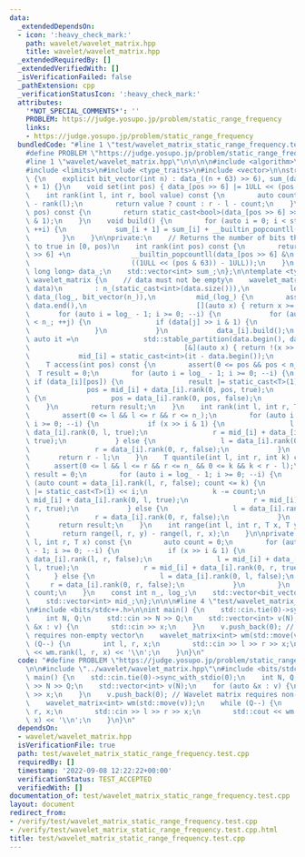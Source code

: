 ```yaml
---
data:
  _extendedDependsOn:
  - icon: ':heavy_check_mark:'
    path: wavelet/wavelet_matrix.hpp
    title: wavelet/wavelet_matrix.hpp
  _extendedRequiredBy: []
  _extendedVerifiedWith: []
  _isVerificationFailed: false
  _pathExtension: cpp
  _verificationStatusIcon: ':heavy_check_mark:'
  attributes:
    '*NOT_SPECIAL_COMMENTS*': ''
    PROBLEM: https://judge.yosupo.jp/problem/static_range_frequency
    links:
    - https://judge.yosupo.jp/problem/static_range_frequency
  bundledCode: "#line 1 \"test/wavelet_matrix_static_range_frequency.test.cpp\"\n\
    #define PROBLEM \"https://judge.yosupo.jp/problem/static_range_frequency\"\n\n\
    #line 1 \"wavelet/wavelet_matrix.hpp\"\n\n\n\n#include <algorithm>\n#include <cassert>\n\
    #include <limits>\n#include <type_traits>\n#include <vector>\n\nstruct bit_vector\
    \ {\n    explicit bit_vector(int n) : data_((n + 63) >> 6), sum_(data_.size()\
    \ + 1) {}\n    void set(int pos) { data_[pos >> 6] |= 1ULL << (pos & 63); }\n\
    \    int rank(int l, int r, bool value) const {\n        auto count = rank(r)\
    \ - rank(l);\n        return value ? count : r - l - count;\n    }\n    bool operator[](int\
    \ pos) const {\n        return static_cast<bool>(data_[pos >> 6] >> (pos & 63)\
    \ & 1);\n    }\n    void build() {\n        for (auto i = 0; i < static_cast<int>(data_.size());\
    \ ++i) {\n            sum_[i + 1] = sum_[i] + __builtin_popcountll(data_[i]);\n\
    \        }\n    }\n\nprivate:\n    // Returns the number of bits that are set\
    \ to true in [0, pos)\n    int rank(int pos) const {\n        return sum_[pos\
    \ >> 6] +\n               __builtin_popcountll(data_[pos >> 6] &\n           \
    \                         ((1ULL << (pos & 63)) - 1ULL));\n    }\n    std::vector<unsigned\
    \ long long> data_;\n    std::vector<int> sum_;\n};\n\ntemplate <typename T> struct\
    \ wavelet_matrix {\n    // data must not be empty\n    wavelet_matrix(std::vector<T>\
    \ data)\n        : n_(static_cast<int>(data.size())),\n          log_(std::numeric_limits<T>::digits),\
    \ data_(log_, bit_vector(n_)),\n          mid_(log_) {\n        assert(std::all_of(data.begin(),\
    \ data.end(),\n                           [](auto x) { return x >= 0; }));\n \
    \       for (auto i = log_ - 1; i >= 0; --i) {\n            for (auto j = 0; j\
    \ < n_; ++j) {\n                if (data[j] >> i & 1) {\n                    data_[i].set(j);\n\
    \                }\n            }\n            data_[i].build();\n           \
    \ auto it =\n                std::stable_partition(data.begin(), data.end(),\n\
    \                                      [&](auto x) { return !(x >> i & 1); });\n\
    \            mid_[i] = static_cast<int>(it - data.begin());\n        }\n    }\n\
    \    T access(int pos) const {\n        assert(0 <= pos && pos < n_);\n      \
    \  T result = 0;\n        for (auto i = log_ - 1; i >= 0; --i) {\n           \
    \ if (data_[i][pos]) {\n                result |= static_cast<T>(1) << i;\n  \
    \              pos = mid_[i] + data_[i].rank(0, pos, true);\n            } else\
    \ {\n                pos = data_[i].rank(0, pos, false);\n            }\n    \
    \    }\n        return result;\n    }\n    int rank(int l, int r, T x) const {\n\
    \        assert(0 <= l && l <= r && r <= n_);\n        for (auto i = log_ - 1;\
    \ i >= 0; --i) {\n            if (x >> i & 1) {\n                l = mid_[i] +\
    \ data_[i].rank(0, l, true);\n                r = mid_[i] + data_[i].rank(0, r,\
    \ true);\n            } else {\n                l = data_[i].rank(0, l, false);\n\
    \                r = data_[i].rank(0, r, false);\n            }\n        }\n \
    \       return r - l;\n    }\n    T quantile(int l, int r, int k) const {\n  \
    \      assert(0 <= l && l <= r && r <= n_ && 0 <= k && k < r - l);\n        T\
    \ result = 0;\n        for (auto i = log_ - 1; i >= 0; --i) {\n            if\
    \ (auto count = data_[i].rank(l, r, false); count <= k) {\n                result\
    \ |= static_cast<T>(1) << i;\n                k -= count;\n                l =\
    \ mid_[i] + data_[i].rank(0, l, true);\n                r = mid_[i] + data_[i].rank(0,\
    \ r, true);\n            } else {\n                l = data_[i].rank(0, l, false);\n\
    \                r = data_[i].rank(0, r, false);\n            }\n        }\n \
    \       return result;\n    }\n    int range(int l, int r, T x, T y) const {\n\
    \        return range(l, r, y) - range(l, r, x);\n    }\n\nprivate:\n    int range(int\
    \ l, int r, T x) const {\n        auto count = 0;\n        for (auto i = log_\
    \ - 1; i >= 0; --i) {\n            if (x >> i & 1) {\n                count +=\
    \ data_[i].rank(l, r, false);\n                l = mid_[i] + data_[i].rank(0,\
    \ l, true);\n                r = mid_[i] + data_[i].rank(0, r, true);\n      \
    \      } else {\n                l = data_[i].rank(0, l, false);\n           \
    \     r = data_[i].rank(0, r, false);\n            }\n        }\n        return\
    \ count;\n    }\n    const int n_, log_;\n    std::vector<bit_vector> data_;\n\
    \    std::vector<int> mid_;\n};\n\n\n#line 4 \"test/wavelet_matrix_static_range_frequency.test.cpp\"\
    \n#include <bits/stdc++.h>\n\nint main() {\n    std::cin.tie(0)->sync_with_stdio(0);\n\
    \    int N, Q;\n    std::cin >> N >> Q;\n    std::vector<int> v(N);\n    for (auto\
    \ &x : v) {\n        std::cin >> x;\n    }\n    v.push_back(0); // Wavelet matrix\
    \ requires non-empty vector\n    wavelet_matrix<int> wm(std::move(v));\n    while\
    \ (Q--) {\n        int l, r, x;\n        std::cin >> l >> r >> x;\n        std::cout\
    \ << wm.rank(l, r, x) << '\\n';\n    }\n}\n"
  code: "#define PROBLEM \"https://judge.yosupo.jp/problem/static_range_frequency\"\
    \n\n#include \"../wavelet/wavelet_matrix.hpp\"\n#include <bits/stdc++.h>\n\nint\
    \ main() {\n    std::cin.tie(0)->sync_with_stdio(0);\n    int N, Q;\n    std::cin\
    \ >> N >> Q;\n    std::vector<int> v(N);\n    for (auto &x : v) {\n        std::cin\
    \ >> x;\n    }\n    v.push_back(0); // Wavelet matrix requires non-empty vector\n\
    \    wavelet_matrix<int> wm(std::move(v));\n    while (Q--) {\n        int l,\
    \ r, x;\n        std::cin >> l >> r >> x;\n        std::cout << wm.rank(l, r,\
    \ x) << '\\n';\n    }\n}\n"
  dependsOn:
  - wavelet/wavelet_matrix.hpp
  isVerificationFile: true
  path: test/wavelet_matrix_static_range_frequency.test.cpp
  requiredBy: []
  timestamp: '2022-09-08 12:22:22+00:00'
  verificationStatus: TEST_ACCEPTED
  verifiedWith: []
documentation_of: test/wavelet_matrix_static_range_frequency.test.cpp
layout: document
redirect_from:
- /verify/test/wavelet_matrix_static_range_frequency.test.cpp
- /verify/test/wavelet_matrix_static_range_frequency.test.cpp.html
title: test/wavelet_matrix_static_range_frequency.test.cpp
---
```


